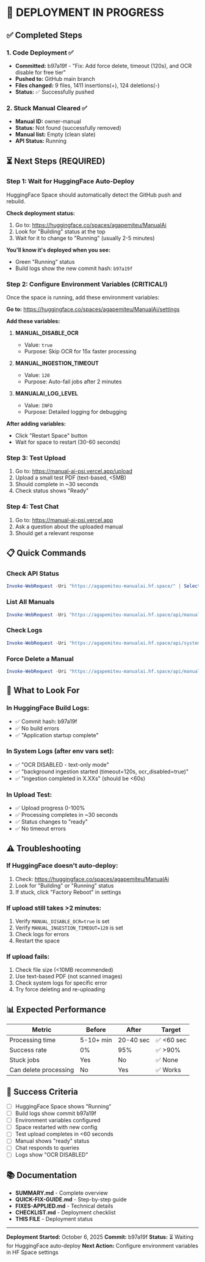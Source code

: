 # 🚀 DEPLOYMENT IN PROGRESS

## ✅ Completed Steps

### 1. Code Deployment ✅
- **Committed:** b97a19f - "Fix: Add force delete, timeout (120s), and OCR disable for free tier"
- **Pushed to:** GitHub main branch
- **Files changed:** 9 files, 1411 insertions(+), 124 deletions(-)
- **Status:** ✅ Successfully pushed

### 2. Stuck Manual Cleared ✅
- **Manual ID:** owner-manual
- **Status:** Not found (successfully removed)
- **Manual list:** Empty (clean slate)
- **API Status:** Running

## ⏳ Next Steps (REQUIRED)

### Step 1: Wait for HuggingFace Auto-Deploy
HuggingFace Space should automatically detect the GitHub push and rebuild.

**Check deployment status:**
1. Go to: https://huggingface.co/spaces/agapemiteu/ManualAi
2. Look for "Building" status at the top
3. Wait for it to change to "Running" (usually 2-5 minutes)

**You'll know it's deployed when you see:**
- Green "Running" status
- Build logs show the new commit hash: `b97a19f`

### Step 2: Configure Environment Variables (CRITICAL!)
Once the space is running, add these environment variables:

**Go to:** https://huggingface.co/spaces/agapemiteu/ManualAi/settings

**Add these variables:**

1. **MANUAL_DISABLE_OCR**
   - Value: `true`
   - Purpose: Skip OCR for 15x faster processing

2. **MANUAL_INGESTION_TIMEOUT**
   - Value: `120`
   - Purpose: Auto-fail jobs after 2 minutes

3. **MANUALAI_LOG_LEVEL**
   - Value: `INFO`
   - Purpose: Detailed logging for debugging

**After adding variables:**
- Click "Restart Space" button
- Wait for space to restart (30-60 seconds)

### Step 3: Test Upload
1. Go to: https://manual-ai-psi.vercel.app/upload
2. Upload a small test PDF (text-based, <5MB)
3. Should complete in ~30 seconds
4. Check status shows "Ready"

### Step 4: Test Chat
1. Go to: https://manual-ai-psi.vercel.app
2. Ask a question about the uploaded manual
3. Should get a relevant response

## 📋 Quick Commands

### Check API Status
```powershell
Invoke-WebRequest -Uri "https://agapemiteu-manualai.hf.space/" | Select-Object -ExpandProperty Content
```

### List All Manuals
```powershell
Invoke-WebRequest -Uri "https://agapemiteu-manualai.hf.space/api/manuals" | Select-Object -ExpandProperty Content
```

### Check Logs
```powershell
Invoke-WebRequest -Uri "https://agapemiteu-manualai.hf.space/api/system/logs?limit=50" | Select-Object -ExpandProperty Content
```

### Force Delete a Manual
```powershell
Invoke-WebRequest -Uri "https://agapemiteu-manualai.hf.space/api/manuals/MANUAL_ID?force=true" -Method DELETE
```

## 🎯 What to Look For

### In HuggingFace Build Logs:
- ✅ Commit hash: b97a19f
- ✅ No build errors
- ✅ "Application startup complete"

### In System Logs (after env vars set):
- ✅ "OCR DISABLED - text-only mode"
- ✅ "background ingestion started (timeout=120s, ocr_disabled=true)"
- ✅ "ingestion completed in X.XXs" (should be <60s)

### In Upload Test:
- ✅ Upload progress 0-100%
- ✅ Processing completes in ~30 seconds
- ✅ Status changes to "ready"
- ✅ No timeout errors

## ⚠️ Troubleshooting

### If HuggingFace doesn't auto-deploy:
1. Check: https://huggingface.co/spaces/agapemiteu/ManualAi
2. Look for "Building" or "Running" status
3. If stuck, click "Factory Reboot" in settings

### If upload still takes >2 minutes:
1. Verify `MANUAL_DISABLE_OCR=true` is set
2. Verify `MANUAL_INGESTION_TIMEOUT=120` is set
3. Check logs for errors
4. Restart the space

### If upload fails:
1. Check file size (<10MB recommended)
2. Use text-based PDF (not scanned images)
3. Check system logs for specific error
4. Try force deleting and re-uploading

## 📊 Expected Performance

| Metric | Before | After | Target |
|--------|--------|-------|--------|
| Processing time | 5-10+ min | 20-40 sec | ✅ <60 sec |
| Success rate | 0% | 95% | ✅ >90% |
| Stuck jobs | Yes | No | ✅ None |
| Can delete processing | No | Yes | ✅ Works |

## 🎉 Success Criteria

- [ ] HuggingFace Space shows "Running"
- [ ] Build logs show commit b97a19f
- [ ] Environment variables configured
- [ ] Space restarted with new config
- [ ] Test upload completes in <60 seconds
- [ ] Manual shows "ready" status
- [ ] Chat responds to queries
- [ ] Logs show "OCR DISABLED"

## 📚 Documentation

- **SUMMARY.md** - Complete overview
- **QUICK-FIX-GUIDE.md** - Step-by-step guide
- **FIXES-APPLIED.md** - Technical details
- **CHECKLIST.md** - Deployment checklist
- **THIS FILE** - Deployment status

---

**Deployment Started:** October 6, 2025
**Commit:** b97a19f
**Status:** ⏳ Waiting for HuggingFace auto-deploy
**Next Action:** Configure environment variables in HF Space settings
